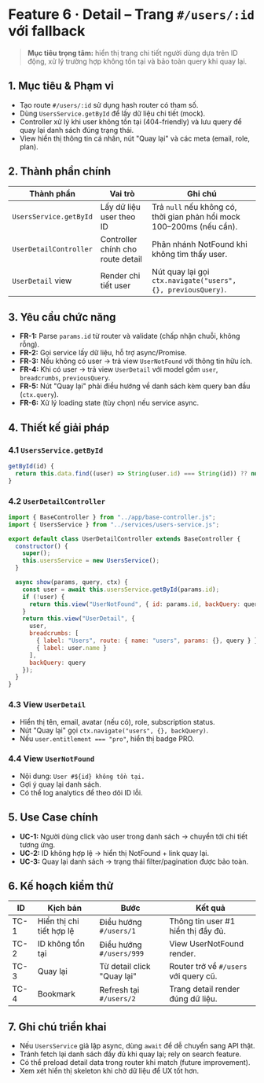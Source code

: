 # Feature 6 · Detail – Trang `#/users/:id` với fallback

> **Mục tiêu trọng tâm:** hiển thị trang chi tiết người dùng dựa trên ID động, xử lý trường hợp không tồn tại và bảo toàn query khi quay lại.

## 1. Mục tiêu & Phạm vi
- Tạo route `#/users/:id` sử dụng hash router có tham số.
- Dùng `UsersService.getById` để lấy dữ liệu chi tiết (mock).
- Controller xử lý khi user không tồn tại (404-friendly) và lưu query để quay lại danh sách đúng trạng thái.
- View hiển thị thông tin cá nhân, nút "Quay lại" và các meta (email, role, plan).

## 2. Thành phần chính
| Thành phần | Vai trò | Ghi chú |
| --- | --- | --- |
| `UsersService.getById` | Lấy dữ liệu user theo ID | Trả `null` nếu không có, thời gian phản hồi mock 100–200ms (nếu cần). |
| `UserDetailController` | Controller chính cho route detail | Phân nhánh NotFound khi không tìm thấy user. |
| `UserDetail` view | Render chi tiết user | Nút quay lại gọi `ctx.navigate("users", {}, previousQuery)`.

## 3. Yêu cầu chức năng
- **FR-1:** Parse `params.id` từ router và validate (chấp nhận chuỗi, không rỗng).
- **FR-2:** Gọi service lấy dữ liệu, hỗ trợ async/Promise.
- **FR-3:** Nếu không có user → trả view `UserNotFound` với thông tin hữu ích.
- **FR-4:** Khi có user → trả view `UserDetail` với model gồm `user`, `breadcrumbs`, `previousQuery`.
- **FR-5:** Nút "Quay lại" phải điều hướng về danh sách kèm query ban đầu (`ctx.query`).
- **FR-6:** Xử lý loading state (tùy chọn) nếu service async.

## 4. Thiết kế giải pháp
### 4.1 `UsersService.getById`
```js
getById(id) {
  return this.data.find((user) => String(user.id) === String(id)) ?? null;
}
```

### 4.2 `UserDetailController`
```js
import { BaseController } from "../app/base-controller.js";
import { UsersService } from "../services/users-service.js";

export default class UserDetailController extends BaseController {
  constructor() {
    super();
    this.usersService = new UsersService();
  }

  async show(params, query, ctx) {
    const user = await this.usersService.getById(params.id);
    if (!user) {
      return this.view("UserNotFound", { id: params.id, backQuery: query });
    }
    return this.view("UserDetail", {
      user,
      breadcrumbs: [
        { label: "Users", route: { name: "users", params: {}, query } },
        { label: user.name }
      ],
      backQuery: query
    });
  }
}
```

### 4.3 View `UserDetail`
- Hiển thị tên, email, avatar (nếu có), role, subscription status.
- Nút "Quay lại" gọi `ctx.navigate("users", {}, backQuery)`.
- Nếu `user.entitlement === "pro"`, hiển thị badge PRO.

### 4.4 View `UserNotFound`
- Nội dung: `User #${id} không tồn tại.`
- Gợi ý quay lại danh sách.
- Có thể log analytics để theo dõi ID lỗi.

## 5. Use Case chính
- **UC-1:** Người dùng click vào user trong danh sách → chuyển tới chi tiết tương ứng.
- **UC-2:** ID không hợp lệ → hiển thị NotFound + link quay lại.
- **UC-3:** Quay lại danh sách → trạng thái filter/pagination được bảo toàn.

## 6. Kế hoạch kiểm thử
| ID | Kịch bản | Bước | Kết quả |
| --- | --- | --- | --- |
| TC-1 | Hiển thị chi tiết hợp lệ | Điều hướng `#/users/1` | Thông tin user #1 hiển thị đầy đủ. |
| TC-2 | ID không tồn tại | Điều hướng `#/users/999` | View UserNotFound render. |
| TC-3 | Quay lại | Từ detail click "Quay lại" | Router trở về `#/users` với query cũ. |
| TC-4 | Bookmark | Refresh tại `#/users/2` | Trang detail render đúng dữ liệu. |

## 7. Ghi chú triển khai
- Nếu `UsersService` giả lập async, dùng `await` để dễ chuyển sang API thật.
- Tránh fetch lại danh sách đầy đủ khi quay lại; rely on search feature.
- Có thể preload detail data trong router khi match (future improvement).
- Xem xét hiển thị skeleton khi chờ dữ liệu để UX tốt hơn.

